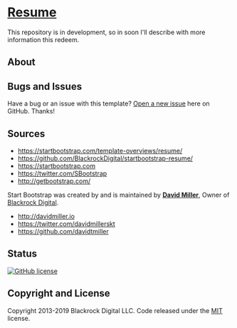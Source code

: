 # [Resume](https://marcusbruno.com.br/)

This repository is in development, so in soon I'll describe with more information this redeem.

## About


## Bugs and Issues

Have a bug or an issue with this template? [Open a new issue](https://github.com/MarcusBruno/marcusbruno.github.io/issues) here on GitHub. Thanks!

## Sources

* https://startbootstrap.com/template-overviews/resume/
* https://github.com/BlackrockDigital/startbootstrap-resume/
* https://startbootstrap.com
* https://twitter.com/SBootstrap
* http://getbootstrap.com/

Start Bootstrap was created by and is maintained by **[David Miller](http://davidmiller.io/)**, Owner of [Blackrock Digital](http://blackrockdigital.io/).

* http://davidmiller.io
* https://twitter.com/davidmillerskt
* https://github.com/davidtmiller

## Status

[![GitHub license](https://img.shields.io/badge/license-MIT-blue.svg)](https://raw.githubusercontent.com/MarcusBruno/marcusbruno.github.io/master/LICENSE)

## Copyright and License

Copyright 2013-2019 Blackrock Digital LLC. Code released under the [MIT](https://github.com/BlackrockDigital/startbootstrap-resume/blob/gh-pages/LICENSE) license.
